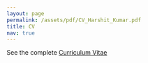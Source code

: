 ```yaml
---
layout: page
permalink: /assets/pdf/CV_Harshit_Kumar.pdf
title: CV
nav: true
---
```


See the complete <a href="https:kumarharshit.com/assets/pdf/CV_Harshit_Kumar.pdf" target="_blank">Curriculum Vitae</a>